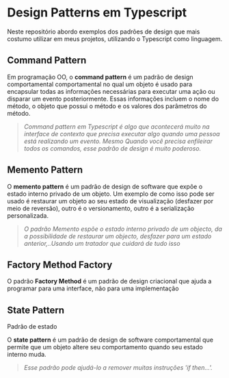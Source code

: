 # Design Patterns em Typescript

Neste repositório abordo exemplos dos padrões de design que mais costumo utilizar em meus projetos, utilizando o Typescript como linguagem.

## Command Pattern

Em programação OO, o **command pattern** é um padrão de design comportamental comportamental no qual um objeto é usado para encapsular todas as informações necessárias para executar uma ação ou disparar um evento posteriormente. Essas informações incluem o nome do método, o objeto que possui o método e os valores dos parâmetros do método.

> _Command pattern em Typescript é algo que acontecerá muito na interface de contexto que precisa executar algo quando uma pessoa está realizando um evento. Mesmo Quando você precisa enfileirar todos os comandos, esse padrão de design é muito poderoso._

## Memento Pattern

O **memento pattern** é um padrão de design de software que expõe o estado interno privado de um objeto. Um exemplo de como isso pode ser usado é restaurar um objeto ao seu estado de visualização (desfazer por meio de reversão), outro é o versionamento, outro é a serialização personalizada.

> _O padrão Memento espõe o estado interno privado de um objecto, da a possibilidade de restaurar um objecto, desfazer para um estado anterior,..Usando um tratador que cuidará de tudo isso_

## Factory Method Factory

O padrão **Factory Method** é um padrão de design criacional que ajuda a programar para uma interface, não para uma implementação

## State Pattern

Padrão de estado

O **state pattern** é um padrão de design de software comportamental que permite que um objeto altere seu comportamento quando seu estado interno muda.

> _Esse padrão pode ajudá-lo a remover muitas instruções 'if then...'._

